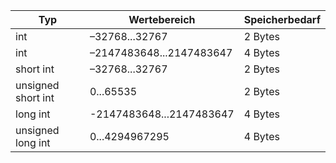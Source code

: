 | Typ                | Wertebereich             | Speicherbedarf |
|--------------------|--------------------------|----------------|
| int                | –32768...32767           | 2 Bytes        |
| int                | –2147483648...2147483647 | 4 Bytes        |
| short int          | –32768...32767           | 2 Bytes        |
| unsigned short int | 0...65535                | 2 Bytes        |
| long int           | -2147483648...2147483647 | 4 Bytes        |
| unsigned long int  | 0...4294967295           | 4 Bytes        |